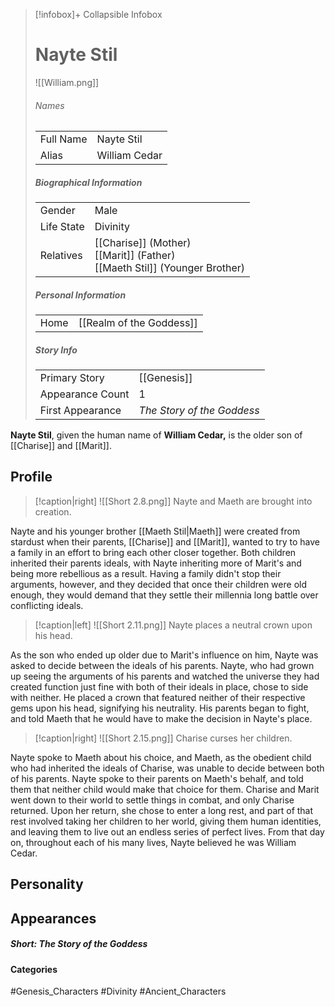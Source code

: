 > [!infobox]+ Collapsible Infobox
> # Nayte Stil
> ![[William.png]] 
> ###### Names 
> |   |   | 
> | ---- | ---- | 
> | Full Name | Nayte Stil| 
> | Alias | William Cedar | 
>
> ##### Biographical Information
> |   |   | 
> | ---- | ---- | 
> | Gender | Male | 
> | Life State | Divinity |
> | Relatives | [[Charise]] (Mother)<br>[[Marit]] (Father)<br>[[Maeth Stil]] (Younger Brother)
> 
> ##### Personal Information
> |   |   | 
> | ---- | ---- | 
> | Home |[[Realm of the Goddess]]| 
> 
> ##### Story Info
> |   |   | 
> | ---- | ---- | 
> | Primary Story | [[Genesis]] | 
> | Appearance Count | 1 | 
> | First Appearance | *The Story of the Goddess*

**Nayte Stil**, given the human name of **William Cedar,** is the older son of [[Charise]] and [[Marit]]. 

## Profile
> [!caption|right]
> ![[Short 2.8.png]] 
> Nayte and Maeth are brought into creation.

Nayte and his younger brother [[Maeth Stil|Maeth]] were created from stardust when their parents, [[Charise]] and [[Marit]], wanted to try to have a family in an effort to bring each other closer together. Both children inherited their parents ideals, with Nayte inheriting more of Marit's and being more rebellious as a result. Having a family didn't stop their arguments, however, and they decided that once their children were old enough, they would demand that they settle their millennia long battle over conflicting ideals.

> [!caption|left]
> ![[Short 2.11.png]] 
> Nayte places a neutral crown upon his head.

As the son who ended up older due to Marit's influence on him, Nayte was asked to decide between the ideals of his parents. Nayte, who had grown up seeing the arguments of his parents and watched the universe they had created function just fine with both of their ideals in place, chose to side with neither. He placed a crown that featured neither of their respective gems upon his head, signifying his neutrality. His parents began to fight, and told Maeth that he would have to make the decision in Nayte's place.

> [!caption|right]
> ![[Short 2.15.png]] 
> Charise curses her children.

Nayte spoke to Maeth about his choice, and Maeth, as the obedient child who had inherited the ideals of Charise, was unable to decide between both of his parents. Nayte spoke to their parents on Maeth's behalf, and told them that neither child would make that choice for them. Charise and Marit went down to their world to settle things in combat, and only Charise returned. Upon her return, she chose to enter a long rest, and part of that rest involved taking her children to her world, giving them human identities, and leaving them to live out an endless series of perfect lives. From that day on, throughout each of his many lives, Nayte believed he was William Cedar.

## Personality

## Appearances
##### Short: The Story of the Goddess

#### Categories
#Genesis_Characters #Divinity #Ancient_Characters 